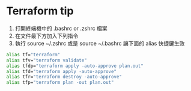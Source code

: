 # Terraform tip

1. 打開終端機中的 .bashrc or .zshrc 檔案
2. 在文件最下方加入下列指令
3. 執行 source ~/.zshrc 或是 source ~/.bashrc 讓下面的 alias 快捷鍵生效

```BASH
alias tf="terraform"
alias tfv="terraform validate"
alias tfdp="terraform apply -auto-approve plan.out"
alias tfd="terraform apply -auto-approve"
alias tfr="terraform destroy -auto-approve"
alias tfp="terraform plan -out plan.out"
```
